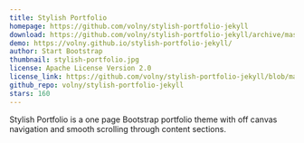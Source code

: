 ```yaml
---
title: Stylish Portfolio
homepage: https://github.com/volny/stylish-portfolio-jekyll
download: https://github.com/volny/stylish-portfolio-jekyll/archive/master.zip
demo: https://volny.github.io/stylish-portfolio-jekyll/
author: Start Bootstrap
thumbnail: stylish-portfolio.jpg
license: Apache License Version 2.0
license_link: https://github.com/volny/stylish-portfolio-jekyll/blob/master/LICENSE
github_repo: volny/stylish-portfolio-jekyll
stars: 160
---
```


Stylish Portfolio is a one page Bootstrap portfolio theme with off
canvas navigation and smooth scrolling through content sections.
